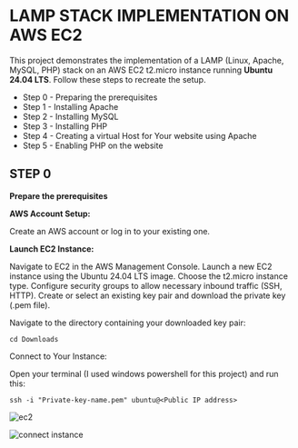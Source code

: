 # LAMP STACK IMPLEMENTATION ON AWS EC2
This project demonstrates the implementation of a LAMP (Linux, Apache, MySQL, PHP) stack on an AWS EC2 t2.micro instance running **Ubuntu 24.04 LTS**. Follow these steps to recreate the setup.
- Step 0 - Preparing the prerequisites
- Step 1 - Installing Apache
- Step 2 - Installing MySQL
- Step 3 - Installing PHP
- Step 4 - Creating a virtual Host for Your website using Apache
- Step 5 - Enabling PHP on the website
## STEP 0
**Prepare the prerequisites**

**AWS Account Setup:**

Create an AWS account or log in to your existing one.


**Launch EC2 Instance:**

Navigate to EC2 in the AWS Management Console.
Launch a new EC2 instance using the Ubuntu 24.04 LTS image.
Choose the t2.micro instance type.
Configure security groups to allow necessary inbound traffic (SSH, HTTP).
Create or select an existing key pair and download the private key (.pem file).

Navigate to the directory containing your downloaded key pair:

```cd Downloads```

Connect to Your Instance:

Open your terminal (I used windows powershell for this project) and run this:

```ssh -i "Private-key-name.pem" ubuntu@<Public IP address>```

![ec2](images/ec2.jpg)

![connect instance](images/connect%instance.jpg)
